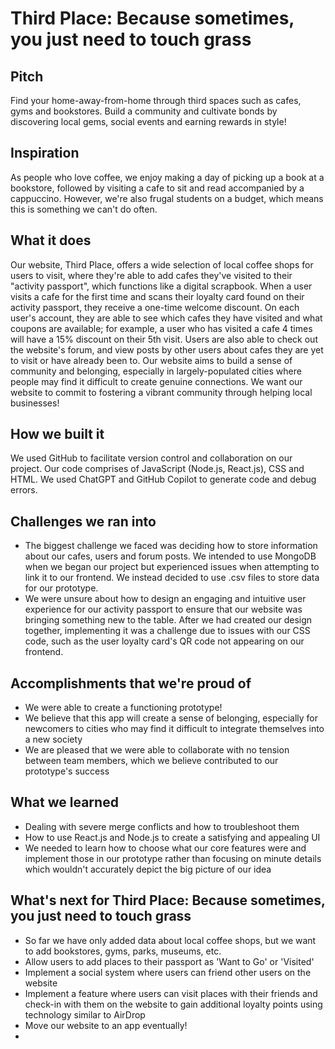 # Third Place: Because sometimes, you just need to touch grass

## Pitch
Find your home-away-from-home through third spaces such as cafes, gyms and bookstores. Build a community and cultivate bonds by discovering local gems, social events and earning rewards in style!

## Inspiration
As people who love coffee, we enjoy making a day of picking up a book at a bookstore, followed by visiting a cafe to sit and read accompanied by a cappuccino. However, we're also frugal students on a budget, which means this is something we can't do often.

## What it does
Our website, Third Place, offers a wide selection of local coffee shops for users to visit, where they're able to add cafes they've visited to their "activity passport", which functions like a digital scrapbook. When a user visits a cafe for the first time and scans their loyalty card found on their activity passport, they receive a one-time welcome discount. On each user's account, they are able to see which cafes they have visited and what coupons are available; for example, a user who has visited a cafe 4 times will have a 15% discount on their 5th visit. Users are also able to check out the website's forum, and view posts by other users about cafes they are yet to visit or have already been to. Our website aims to build a sense of community and belonging, especially in largely-populated cities where people may find it difficult to create genuine connections. We want our website to commit to fostering a vibrant community through helping local businesses!

## How we built it
We used GitHub to facilitate version control and collaboration on our project. Our code comprises of JavaScript (Node.js, React.js), CSS and HTML. We used ChatGPT and GitHub Copilot to generate code and debug errors.

## Challenges we ran into
- The biggest challenge we faced was deciding how to store information about our cafes, users and forum posts. We intended to use MongoDB when we began our project but experienced issues when attempting to link it to our frontend. We instead decided to use .csv files to store data for our prototype.
- We were unsure about how to design an engaging and intuitive user experience for our activity passport to ensure that our website was bringing something new to the table. After we had created our design together, implementing it was a challenge due to issues with our CSS code, such as the user loyalty card's QR code not appearing on our frontend.

## Accomplishments that we're proud of
- We were able to create a functioning prototype!
- We believe that this app will create a sense of belonging, especially for newcomers to cities who may find it difficult to integrate themselves into a new society
- We are pleased that we were able to collaborate with no tension between team members, which we believe contributed to our prototype's success

## What we learned
- Dealing with severe merge conflicts and how to troubleshoot them
- How to use React.js and Node.js to create a satisfying and appealing UI
- We needed to learn how to choose what our core features were and implement those in our prototype rather than focusing on minute details which wouldn't accurately depict the big picture of our idea

## What's next for Third Place: Because sometimes, you just need to touch grass
- So far we have only added data about local coffee shops, but we want to add bookstores, gyms, parks, museums, etc.
- Allow users to add places to their passport as 'Want to Go' or 'Visited'
- Implement a social system where users can friend other users on the website
- Implement a feature where users can visit places with their friends and check-in with them on the website to gain additional loyalty points using technology similar to AirDrop
- Move our website to an app eventually!
- 
